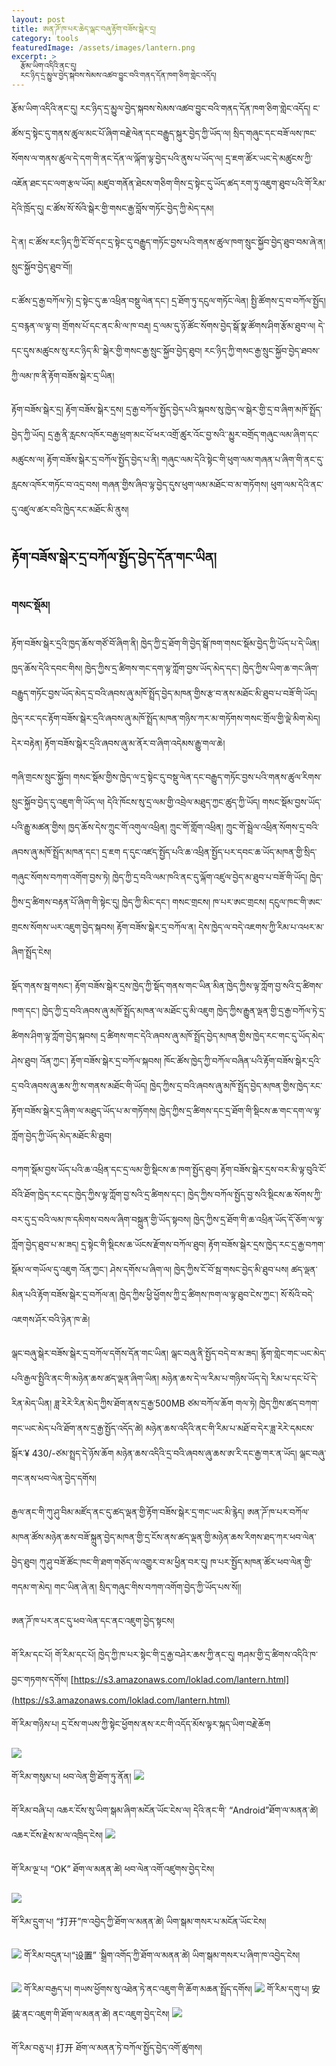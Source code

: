 ```yaml
---
layout: post
title: ཨན་ཌོ་ཁ་པར་ཆེད་ལྒང་བཞུ་རྟོག་བཟོས་སྒེར་དྲ།
category: tools
featuredImage: /assets/images/lantern.png
excerpt: >
  རྩོམ་ཡིག་འདིའི་ནང་དུ།
  རང་ཉིད་དྲ་མྱུལ་བྱེད་སྐབས་སེམས་འཚབ་བྱུང་བའི་གནད་དོན་ཁག་ཅིག་གླེང་འདོད།
---
```



རྩོམ་ཡིག་འདིའི་ནང་དུ། རང་ཉིད་དྲ་མྱུལ་བྱེད་སྐབས་སེམས་འཚབ་བྱུང་བའི་གནད་དོན་ཁག་ཅིག་གླེང་འདོད། ང་ཚོས་དྲ་སྟེང་དུ་གནས་ཚུལ་མང་པོ་ཞིག་བརྗེ་ལེན་དང་བརྒྱུད་སྐུར་བྱེད་ཀྱི་ཡོད་ལ། སྲིད་གཞུང་དང་བཟོ་ལས་ཁང་སོགས་ལ་གནས་ཚུལ་དེ་དག་གི་ནང་དོན་ལ་ལྐོག་ལྟ་བྱེད་པའི་ནུས་པ་ཡོད་ལ། དྲ་ཇག་ཚོར་ཡང་དེ་མཚུངས་ཀྱི་འཇོན་ཐང་དང་ལག་རྩལ་ཡོད།  མཛུབ་གནོན་ཐེངས་གཅིག་གིས་དྲ་སྟེང་དུ་ཡོད་ཚད་རག་ཏུ་འཇུག་ཐུབ་པའི་གོ་རིམ་དེའི་ཁྲོད་དུ། ང་ཚོས་སོ་སོའི་སྒེར་གྱི་གསང་རྒྱ་བློས་གཏོང་བྱེད་ཀྱི་མེད་དམ།

དེ་ན། ང་ཚོས་རང་ཉིད་ཀྱི་ངོ་བོ་དང་དྲ་སྟེང་དུ་བརྒྱུད་གཏོང་བྱས་པའི་གནས་ཚུལ་ཁག་སྲུང་སྐྱོབ་བྱེད་ཐུབ་བམ་ཞེ་ན། སྲུང་སྐྱོབ་བྱེད་ཐུབ་བོ།།

ང་ཚོས་དྲ་རྒྱ་བཀོལ་ཏེ། དྲ་སྟེང་དུ་ཆ་འཕྲིན་བསྡུ་ལེན་དང་། དྲ་ཐོག་ཏུ་དངུལ་གཏོང་ལེན། སྤྱི་ཚོགས་དྲ་བ་བཀོལ་སྤྱོད། དྲ་བརྙན་ལ་ལྟ་བ། གྲོགས་པོ་དང་ནང་མི་ལ་ཁ་བརྡ། དྲ་ལམ་དུ་ཉོ་ཚོང་སོགས་བྱེད་སྒོ་སྣ་ཚོགས་ཤིག་རྩོམ་ཐུབ་ལ། དེ་དང་དུས་མཚུངས་སུ་རང་ཉིད་མི་་སྒེར་གྱི་གསང་རྒྱ་སྲུང་སྐྱོབ་བྱེད་ཐུབ།
རང་ཉིད་ཀྱི་གསང་རྒྱ་སྲུང་སྐྱོབ་བྱེད་ཐབས་ཀྱི་ལམ་ཁ་ནི་རྟོག་བཟོས་སྒེར་དྲ་ཡིན།

རྟོག་བཟོས་སྒེར་དྲ།
རྟོག་བཟོས་སྒེར་དྲས། དྲ་རྒྱ་བཀོལ་སྤྱོད་བྱེད་པའི་སྐབས་སུ་ཁྱེད་ལ་སྒེར་གྱི་དྲ་བ་ཞིག་མཁོ་སྤྲོད་བྱེད་ཀྱི་ཡོད།
དྲ་རྒྱ་ནི་རླངས་འཁོར་བརྒྱ་ཕྲག་མང་པོ་ཕར་འགྲོ་ཚུར་འོང་བྱ་སའི་་མྱུར་བགྲོད་གཞུང་ལམ་ཞིག་དང་མཚུངས་ལ། རྟོག་བཟོས་སྒེར་དྲ་བཀོལ་སྤྱོད་བྱེད་པ་ནི། གཞུང་ལམ་དེའི་སྟེང་གི་ཕུག་ལམ་གཞན་པ་ཞིག་གི་ནང་དུ་རླངས་འཁོར་གཏོང་བ་འདྲ་བས། གཞན་གྱིས་ཞིབ་ལྟ་བྱེད་དུས་ཕུག་ལམ་མཐོང་བ་མ་གཏོགས། ཕུག་ལམ་དེའི་ནང་དུ་འཛུལ་ཚར་བའི་ཁྱེད་རང་མཐོང་མི་ནུས།

## རྟོག་བཟོས་སྒེར་དྲ་བཀོལ་སྤྱོད་བྱེད་དོན་གང་ཡིན།

### གསང་སྡོམ།

རྟོག་བཟོས་སྒེར་དྲའི་ཁྱད་ཆོས་གཙོ་བོ་ཞིག་ནི། ཁྱེད་ཀྱི་དྲ་ཐོག་གི་བྱེད་སྒོ་ཁག་གསང་སྡོམ་བྱེད་ཀྱི་ཡོད་པ་དེ་ཡིན། ཁྱད་ཆོས་དེའི་དབང་གིས། ཁྱེད་ཀྱིས་དྲ་ཚིགས་གང་དག་ལྟ་ཀློག་བྱས་ཡོད་མེད་དང་། ཁྱེད་ཀྱིས་ཡིག་ཆ་གང་ཞིག་བརྒྱུད་གཏོང་བྱས་ཡོད་མེད་དྲ་བའི་ཞབས་ཞུ་མཁོ་སྤྲོད་བྱེད་མཁན་གྱིས་རྩ་བ་ནས་མཐོང་མི་ཐུབ་པ་བཟོ་གི་ཡོད། ཁྱེད་རང་དང་རྟོག་བཟོས་སྒེར་དྲའི་ཞབས་ཞུ་མཁོ་སྤྲོད་མཁན་གཉིས་ཀར་མ་གཏོགས་གསང་གྲོལ་གྱི་ལྡེ་མིག་མེད། དེར་བརྟེན། རྟོག་བཟོས་སྒེར་དྲའི་ཞབས་ཞུ་མ་ནོར་བ་ཞིག་འདེམས་རྒྱུ་གལ་ཆེ།

གཞི་གྲངས་སྲུང་སྐྱོབ།
གསང་སྡོམ་གྱིས་ཁྱེད་ལ་དྲ་སྟེང་དུ་བསྡུ་ལེན་དང་བརྒྱུད་གཏོང་བྱས་པའི་གནས་ཚུལ་རིགས་སྲུང་སྐྱོབ་བྱེད་དུ་འཇུག་གི་ཡོད་ལ། དེའི་ཁོངས་སུ་དྲ་ལམ་གྱི་འབྲེལ་མཐུད་ཀྱང་ཚུད་ཀྱི་ཡོད། གསང་སྡོམ་བྱས་ཡོད་པའི་རྒྱུ་མཚན་གྱིས། ཁྱད་ཆོས་དེས་ཀྲུང་གོ་འགུལ་འཕྲིན། ཀྲུང་གོ་གློག་འཕྲིན། ཀྲུང་གོ་སྦྲེལ་འཕྲིན་སོགས་དྲ་བའི་ཞབས་ཞུ་མཁོ་སྤྲོད་མཁན་དང་། དྲ་ཇག  ད་དུང་འཛད་སྤྱོད་པའི་ཆ་འཕྲིན་སྤྱོད་པར་དབང་ཆ་ཡོད་མཁན་གྱི་སྲིད་གཞུང་སོགས་བཀག་འགོག་བྱས་ཏེ། ཁྱེད་ཀྱི་དྲ་བའི་ལམ་ཁའི་ནང་དུ་ལྐོག་འཛུལ་བྱེད་མ་ཐུབ་པ་བཟོ་གི་ཡོད།
ཁྱེད་ཀྱིས་དྲ་ཚིགས་བརྟན་པོ་ཞིག་གི་སྟེང་དུ། ཁྱེད་ཀྱི་མིང་དང་། གསང་གྲངས། ཁ་པར་ཨང་གྲངས། དངུལ་ཁང་གི་ཨང་གྲངས་སོགས་ཡར་འཇུག་བྱེད་སྐབས། རྟོག་བཟོས་སྒེར་དྲ་བཀོལ་ན། དེས་ཁྱེད་ལ་བདེ་འཇགས་ཀྱི་རིམ་པ་འཕར་མ་ཞིག་སྤྲོད་ངེས།

སྡོད་གནས་སྦ་གསང་།
རྟོག་བཟོས་སྒེར་དྲས་ཁྱེད་ཀྱི་སྡོད་གནས་གང་ཡིན་མིན་ཁྱེད་ཀྱིས་ལྟ་ཀློག་བྱ་སའི་དྲ་ཚིགས་ཁག་དང་། ཁྱེད་ཀྱི་དྲ་བའི་ཞབས་ཞུ་མཁོ་སྤྲོད་མཁན་ལ་མཐོང་དུ་མི་འཇུག ཁྱེད་ཀྱིས་རྒྱུན་ལྡན་གྱི་དྲ་རྒྱ་བཀོལ་ཏེ་དྲ་ཚིགས་ཤིག་ལྟ་ཀློག་བྱེད་སྐབས། དྲ་ཚིགས་གང་དེའི་ཞབས་ཞུ་མཁོ་སྤྲོད་བྱེད་མཁན་གྱིས་ཁྱེད་རང་གང་དུ་ཡོད་མེད་ཤེས་ཐུབ། འོན་ཀྱང་། རྟོག་བཟོས་སྒེར་དྲ་བཀོལ་སྐབས། ཁོང་ཚོས་ཁྱེད་ཀྱི་བཀོལ་བཞིན་པའི་རྟོག་བཟོས་སྒེར་དྲའི་དྲ་བའི་ཞབས་ཞུ་ཆས་ཀྱི་ས་གནས་མཐོང་གི་ཡོད།
ཁྱེད་ཀྱིས་དྲ་བའི་ཞབས་ཞུ་མཁོ་སྤྲོད་བྱེད་མཁན་གྱིས་ཁྱེད་རང་རྟོག་བཟོས་སྒེར་དྲ་ཞིག་ལ་མཐུད་ཡོད་པ་མ་གཏོགས། ཁྱེད་ཀྱིས་དྲ་ཚིགས་དང་དྲ་ཐོག་གི་སྡིངས་ཆ་གང་དག་ལ་ལྟ་ཀློག་བྱེད་ཀྱི་ཡོད་མེད་མཐོང་མི་ཐུབ།

བཀག་སྡོམ་བྱས་ཡོད་པའི་ཆ་འཕྲིན་དང་དྲ་ལམ་གྱི་སྡིངས་ཆ་ཁག་སྤྱོད་ཐུབ།
རྟོག་བཟོས་སྒེར་དྲས་བར་མི་ལྟ་བུའི་ངོ་བོའི་ཐོག་ཁྱེད་རང་དང་ཁྱེད་ཀྱིས་ལྟ་ཀློག་བྱ་སའི་དྲ་ཚིགས་དང་། ཁྱེད་ཀྱིས་བཀོལ་སྤྱོད་བྱ་སའི་སྡིངས་ཆ་སོགས་ཀྱི་བར་དུ་དྲ་བའི་ལམ་ཁ་དམིགས་བསལ་ཞིག་བསྐྲུན་གྱི་ཡོད་སྟབས། ཁྱེད་ཀྱིས་དྲ་ཐོག་གི་ཆ་འཕྲིན་ཡོད་དོ་ཅོག་ལ་ལྟ་ཀློག་བྱེད་ཐུབ་པ་མ་ཟད། དྲ་སྟེང་གི་སྡིངས་ཆ་ཡོངས་རྫོགས་བཀོལ་ཐུབ། རྟོག་བཟོས་སྒེར་དྲས་ཁྱེད་རང་དྲ་རྒྱ་བཀག་སྡོམ་ལ་གཡོལ་དུ་འཇུག  འོན་ཀྱང་། ཤེས་དགོས་པ་ཞིག་ལ། ཁྱེད་ཀྱིས་ངོ་བོ་སྦ་གསང་བྱེད་མི་ཐུབ་པས། ཚད་ལྡན་མིན་པའི་རྟོག་བཟོས་སྒེར་དྲ་བཀོལ་ན། ཁྱེད་ཀྱིས་ཕྱི་ཕྱོགས་ཀྱི་དྲ་ཚིགས་ཁག་ལ་ལྟ་ཐུབ་ངེས་ཀྱང་། སོ་སོའི་བདེ་འཇགས་ཤོར་བའི་ཉེན་ཁ་ཆེ།

ལྒང་བཞུ་སྒེར་བཟོས་སྒེར་དྲ་བཀོལ་དགོས་དོན་གང་ཡིན།
ལྒང་བཞུ་ནི་སྤྱོད་བདེ་བ་མ་ཟད། རྙོག་གླེང་གང་ཡང་མེད་པའི་རྒྱལ་སྤྱིའི་ནང་གི་མཉེན་ཆས་ཚད་ལྡན་ཞིག་ཡིན། མཉེན་ཆས་དེ་ལ་རིམ་པ་གཉིས་ཡོད་དེ། རིམ་པ་དང་པོ་དེ་རིན་མེད་ཡིན། ཟླ་རེརེ་རིན་མེད་ཀྱིས་ཐོག་ནས་དྲ་རྒྱ་500MB ཙམ་བཀོལ་ཆོག  གལ་ཏེ། ཁྱེད་ཀྱིས་ཚད་བཀག་གང་ཡང་མེད་པའི་ཐོག་ནས་དྲ་རྒྱ་སྤྱོད་འདོད་ཚེ། མཉེན་ཆས་འདིའི་ནང་གི་རིམ་པ་མཐོ་བ་དེར་ཟླ་རེརེ་དམངས་སྒོར་¥ 430/-ཙམ་སྤྲད་དེ་ཉོས་ཆོག   མཉེན་ཆས་འདིའི་དྲ་བའི་ཞབས་ཞུ་ཆས་ཨ་རི་དང་རྒྱ་གར་ན་ཡོད།
ལྒང་བཞུ་གང་ནས་ཕབ་ལེན་བྱེད་དགོས།

རྒྱལ་ནང་གི་ཀུ་ཤུ་བིམ་མཛོད་ནང་དུ་ཚད་ལྡན་གྱི་རྟོག་བཟོས་སྒེར་དྲ་གང་ཡང་མི་རྙེད། ཨན་ཌོ་ཁ་པར་བཀོལ་མཁན་ཚོས་མཉེན་ཆས་བཟོ་སྐྲུན་བྱེད་མཁན་གྱི་དྲ་ངོས་ནས་ཚད་ལྡན་གྱི་མཉེན་ཆས་རིགས་ཐད་ཀར་ཕབ་ལེན་བྱེད་ཐུབ། ཀུ་ཤུ་བཟོ་ཚོང་ཁང་གི་ཐག་གཅོད་ལ་འགྱུར་བ་མ་ཕྱིན་བར་དུ། ཁ་པར་སྤྱོད་མཁན་ཚོར་ཕབ་ལེན་གྱི་གདམ་ག་མེད། གང་ཡིན་ཞེ་ན། སྲིད་གཞུང་གིས་བཀག་འགོག་བྱེད་ཀྱི་ཡོད་པས་སོ།།

ཨན་ཌོ་ཁ་པར་ནང་དུ་ཕབ་ལེན་དང་ནང་འཇུག་བྱེད་སྟངས།

གོ་རིམ་དང་པོ། གོ་རིམ་དང་པོ། ཁྱེད་ཀྱི་ཁ་པར་སྟེང་གི་དྲ་རྒྱ་བཤེར་ཆས་ཀྱི་ནང་དུ། གཤམ་གྱི་དྲ་ཚིགས་འདིའི་ཁ་བྱང་གཏགས་དགོས།
[https://s3.amazonaws.com/loklad.com/lantern.html](https://s3.amazonaws.com/loklad.com/lantern.html)

གོ་རིམ་གཉིས་པ། དྲ་ངོས་གཡས་ཀྱི་སྟེང་ཕྱོགས་ནས་རང་གི་འདོད་མོས་ལྟར་སྐད་ཡིག་བརྗེ་ཆོག

![](/assets/images/lantern-3.jpg)

གོ་རིམ་གསུམ་པ། ཕབ་ལེན་གྱི་ཐོག་ཏུ་ནོན།
![](/assets/images/lantern-4.jpg)

གོ་རིམ་བཞི་པ། འཆར་ངོས་སུ་ཡིག་སྒམ་ཞིག་མངོན་ཡོང་ངེས་ལ། དེའི་ནང་གི་ “Android”ཐོག་ལ་མནན་ཚེ། འཆར་ངོས་རྗེས་མ་ལ་འཁྲིད་ངེས།
![](/assets/images/lantern-5.jpg)

གོ་རིམ་ལྔ་པ། “OK” ཐོག་ལ་མནན་ཚེ། ཕབ་ལེན་འགོ་འཛུགས་བྱེད་ངེས།

![](/assets/images/lantern-6.jpg)

གོ་རིམ་དྲུག་པ། “打开”ཁ་འབྱེད་ཀྱི་ཐོག་ལ་མནན་ཚེ། ཡིག་སྒམ་གསར་པ་མངོན་ཡོང་ངེས།

![](/assets/images/lantern-7.jpg)
གོ་རིམ་བདུན་པ།“设置” ་སྒྲིག་འགོད་ཀྱི་ཐོག་ལ་མནན་ཚེ། ཡིག་སྒམ་གསར་པ་ཞིག་ཁ་འབྱེད་ངེས།

![](/assets/images/lantern-8.jpg)
གོ་རིམ་བརྒྱད་པ། གཡས་ཕྱོགས་སུ་འཐེན་ཏེ་ནང་འཇུག་གི་ཆོག་མཆན་སྤྲོད་དགོས།
![](/assets/images/lantern-9.jpg)
གོ་རིམ་དགུ་པ། 安装་ནང་འཇུག་གི་ཐོག་ལ་མནན་ཚེ། ནང་འཇུག་བྱེད་ངེས།
![](/assets/images/lantern-10.jpg)

གོ་རིམ་བཅུ་པ།  打开 ཐོག་ལ་མནན་ཏེ་བཀོལ་སྤྱོད་བྱེད་འགོ་ཚུགས།
